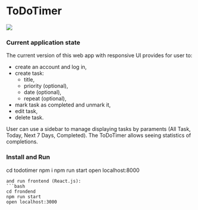 # ToDoTimer
![](img/intro16_9.gif)



### Current application state

The current version of this web app with responsive UI provides for user to: 
- create an account and log in,
- create task:
  - title,
  - priority (optional),
  - date (optional),
  - repeat (optional),
- mark task as completed and unmark it,  
- edit task, 
- delete task.

User can use a sidebar to manage displaying tasks by paraments (All Task, Today, Next 7 Days, Completed). The ToDoTimer allows seeing statistics of completions. 


### Install and Run

cd todotimer
npm i
npm run start
open localhost:8000
```
and run frontend (React.js):
```bash
cd frondend
npm run start
open localhost:3000
```

